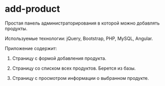 # add-product
Простая панель администраторирования в которой можно добавлять продукты. 

Используемые технологии:  jQuery, Bootstrap, PHP, MySQL, Angular.

Приложение содержит:

1) Страницу с формой добавления продукта.

2) Страницу со списком всех продуктов. Берется из базы.

3) Страницу с просмотром информации о выбранном продукте.


